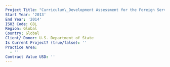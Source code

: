 ```yaml
---
Project Title: "Curriculum\_Development Assessment for the Foreign Service Institute"
Start Year: '2013'
End Year: '2014'
ISO3 Code: GBL
Region: Global
Country: Global
Client/ Donor: U.S. Department of State
Is Current Project? (true/false): ''
Practice Area:
  - ''
Contract Value USD: ''
---
```

